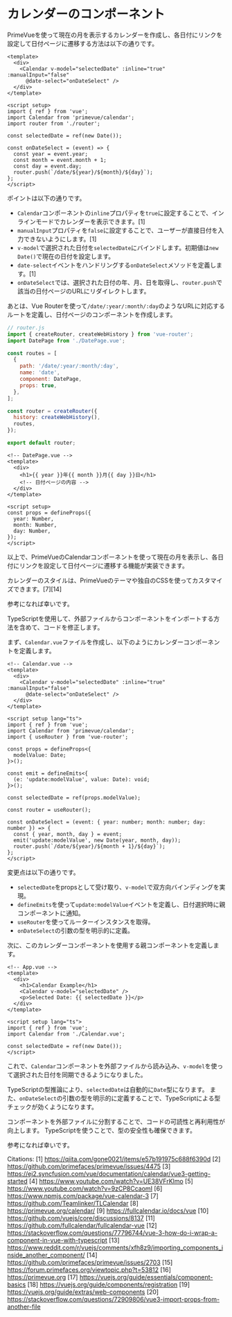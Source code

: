 # カレンダーのコンポーネント

PrimeVueを使って現在の月を表示するカレンダーを作成し、各日付にリンクを設定して日付ページに遷移する方法は以下の通りです。

```vue
<template>
  <div>
    <Calendar v-model="selectedDate" :inline="true" :manualInput="false" 
      @date-select="onDateSelect" />
  </div>
</template>

<script setup>
import { ref } from 'vue';
import Calendar from 'primevue/calendar';
import router from './router';

const selectedDate = ref(new Date());

const onDateSelect = (event) => {
  const year = event.year;
  const month = event.month + 1;
  const day = event.day;
  router.push(`/date/${year}/${month}/${day}`);
};
</script>
```

ポイントは以下の通りです。

- `Calendar`コンポーネントの`inline`プロパティを`true`に設定することで、インラインモードでカレンダーを表示できます。[1]
- `manualInput`プロパティを`false`に設定することで、ユーザーが直接日付を入力できないようにします。[1]
- `v-model`で選択された日付を`selectedDate`にバインドします。初期値は`new Date()`で現在の日付を設定します。
- `date-select`イベントをハンドリングする`onDateSelect`メソッドを定義します。[1]
- `onDateSelect`では、選択された日付の年、月、日を取得し、`router.push`で該当の日付ページのURLにリダイレクトします。

あとは、Vue Routerを使って`/date/:year/:month/:day`のようなURLに対応するルートを定義し、日付ページのコンポーネントを作成します。

```js
// router.js
import { createRouter, createWebHistory } from 'vue-router';
import DatePage from './DatePage.vue';

const routes = [
  {
    path: '/date/:year/:month/:day',
    name: 'date',
    component: DatePage,
    props: true,
  },
];

const router = createRouter({
  history: createWebHistory(),
  routes,
});

export default router;
```

```vue
<!-- DatePage.vue -->
<template>
  <div>
    <h1>{{ year }}年{{ month }}月{{ day }}日</h1>
    <!-- 日付ページの内容 -->
  </div>
</template>

<script setup>
const props = defineProps({
  year: Number,
  month: Number,
  day: Number,
});
</script>
```

以上で、PrimeVueのCalendarコンポーネントを使って現在の月を表示し、各日付にリンクを設定して日付ページに遷移する機能が実装できます。

カレンダーのスタイルは、PrimeVueのテーマや独自のCSSを使ってカスタマイズできます。[7][14]

参考になれば幸いです。

TypeScriptを使用して、外部ファイルからコンポーネントをインポートする方法を含めて、コードを修正します。

まず、`Calendar.vue`ファイルを作成し、以下のようにカレンダーコンポーネントを定義します。

```vue
<!-- Calendar.vue -->
<template>
  <div>
    <Calendar v-model="selectedDate" :inline="true" :manualInput="false" 
      @date-select="onDateSelect" />
  </div>
</template>

<script setup lang="ts">
import { ref } from 'vue';
import Calendar from 'primevue/calendar';
import { useRouter } from 'vue-router';

const props = defineProps<{
  modelValue: Date;
}>();

const emit = defineEmits<{
  (e: 'update:modelValue', value: Date): void;
}>();

const selectedDate = ref(props.modelValue);

const router = useRouter();

const onDateSelect = (event: { year: number; month: number; day: number }) => {
  const { year, month, day } = event;
  emit('update:modelValue', new Date(year, month, day));
  router.push(`/date/${year}/${month + 1}/${day}`);
};
</script>
```

変更点は以下の通りです。

- `selectedDate`をpropsとして受け取り、`v-model`で双方向バインディングを実現。
- `defineEmits`を使って`update:modelValue`イベントを定義し、日付選択時に親コンポーネントに通知。
- `useRouter`を使ってルーターインスタンスを取得。
- `onDateSelect`の引数の型を明示的に定義。

次に、このカレンダーコンポーネントを使用する親コンポーネントを定義します。

```vue
<!-- App.vue -->
<template>
  <div>
    <h1>Calendar Example</h1>
    <Calendar v-model="selectedDate" />
    <p>Selected Date: {{ selectedDate }}</p>
  </div>
</template>

<script setup lang="ts">
import { ref } from 'vue';
import Calendar from './Calendar.vue';

const selectedDate = ref(new Date());
</script>
```

これで、`Calendar`コンポーネントを外部ファイルから読み込み、`v-model`を使って選択された日付を同期できるようになりました。

TypeScriptの型推論により、`selectedDate`は自動的に`Date`型になります。
また、`onDateSelect`の引数の型を明示的に定義することで、TypeScriptによる型チェックが効くようになります。

コンポーネントを外部ファイルに分割することで、コードの可読性と再利用性が向上します。
TypeScriptを使うことで、型の安全性も確保できます。

参考になれば幸いです。

Citations:
[1] https://qiita.com/gone0021/items/e57b191975c688f6390d
[2] https://github.com/primefaces/primevue/issues/4475
[3] https://ej2.syncfusion.com/vue/documentation/calendar/vue3-getting-started
[4] https://www.youtube.com/watch?v=UE38VFrKlmo
[5] https://www.youtube.com/watch?v=9zCP8CcaomI
[6] https://www.npmjs.com/package/vue-calendar-3
[7] https://github.com/Teamlinker/TLCalendar
[8] https://primevue.org/calendar/
[9] https://fullcalendar.io/docs/vue
[10] https://github.com/vuejs/core/discussions/8137
[11] https://github.com/fullcalendar/fullcalendar-vue
[12] https://stackoverflow.com/questions/77796744/vue-3-how-do-i-wrap-a-component-in-vue-with-typescript
[13] https://www.reddit.com/r/vuejs/comments/xfh8z9/importing_components_inside_another_component/
[14] https://github.com/primefaces/primevue/issues/2703
[15] https://forum.primefaces.org/viewtopic.php?t=53812
[16] https://primevue.org
[17] https://vuejs.org/guide/essentials/component-basics
[18] https://vuejs.org/guide/components/registration
[19] https://vuejs.org/guide/extras/web-components
[20] https://stackoverflow.com/questions/72909806/vue3-import-props-from-another-file
